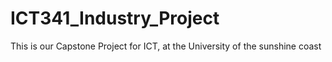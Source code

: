 # ICT341_Industry_Project
This is our Capstone Project for ICT, at the University of the sunshine coast
